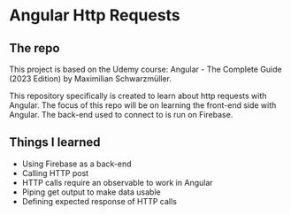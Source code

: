 # Angular Http Requests

## The repo

This project is based on the Udemy course: Angular - The Complete Guide (2023 Edition) by Maximilian Schwarzmüller.

This repository specifically is created to learn about http requests with Angular. The focus of this repo will be on learning the front-end side with Angular. The back-end used to connect to is run on Firebase.

## Things I learned

* Using Firebase as a back-end
* Calling HTTP post
* HTTP calls require an observable to work in Angular
* Piping get output to make data usable
* Defining expected response of HTTP calls